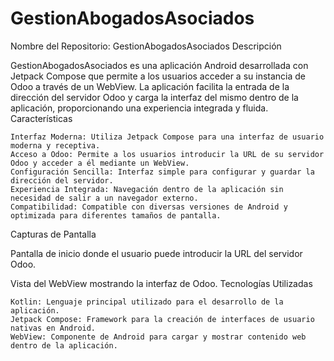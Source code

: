 # GestionAbogadosAsociados
Nombre del Repositorio: GestionAbogadosAsociados
Descripción

GestionAbogadosAsociados es una aplicación Android desarrollada con Jetpack Compose que permite a los usuarios acceder a su instancia de Odoo a través de un WebView. La aplicación facilita la entrada de la dirección del servidor Odoo y carga la interfaz del mismo dentro de la aplicación, proporcionando una experiencia integrada y fluida.
Características

    Interfaz Moderna: Utiliza Jetpack Compose para una interfaz de usuario moderna y receptiva.
    Acceso a Odoo: Permite a los usuarios introducir la URL de su servidor Odoo y acceder a él mediante un WebView.
    Configuración Sencilla: Interfaz simple para configurar y guardar la dirección del servidor.
    Experiencia Integrada: Navegación dentro de la aplicación sin necesidad de salir a un navegador externo.
    Compatibilidad: Compatible con diversas versiones de Android y optimizada para diferentes tamaños de pantalla.

Capturas de Pantalla


Pantalla de inicio donde el usuario puede introducir la URL del servidor Odoo.


Vista del WebView mostrando la interfaz de Odoo.
Tecnologías Utilizadas

    Kotlin: Lenguaje principal utilizado para el desarrollo de la aplicación.
    Jetpack Compose: Framework para la creación de interfaces de usuario nativas en Android.
    WebView: Componente de Android para cargar y mostrar contenido web dentro de la aplicación.

